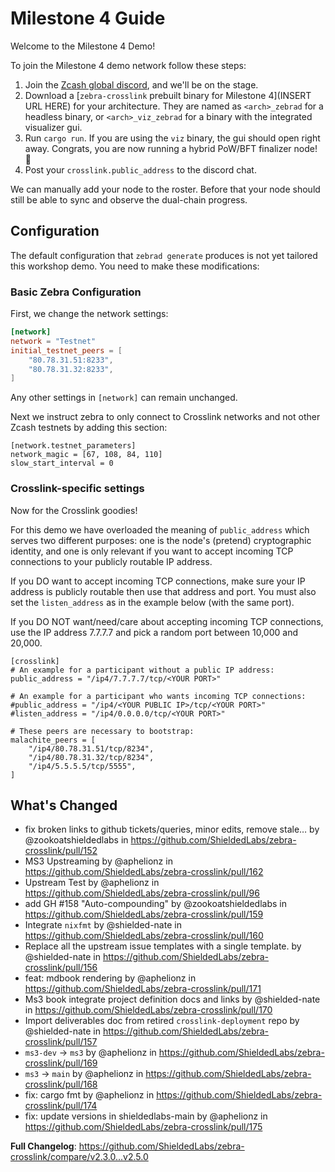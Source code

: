# Milestone 4 Guide

Welcome to the Milestone 4 Demo!

To join the Milestone 4 demo network follow these steps:

1. Join the [Zcash global discord](https://discord.gg/CWSCEWvq4C), and we'll be on the stage.
2. Download a [`zebra-crosslink` prebuilt binary for Milestone 4](INSERT URL HERE) for your architecture. They are named as `<arch>_zebrad` for a headless binary, or `<arch>_viz_zebrad` for a binary with the integrated visualizer gui. <!-- xxx not currently up to date -->
3. Run `cargo run`. If you are using the `viz` binary, the gui should open right away. Congrats, you are now running a hybrid PoW/BFT finalizer node! 🎉
4. Post your `crosslink.public_address` to the discord chat.

<!-- The above 2-6 steps should be automated so when you just run `cargo run` it does all of that. Except step 4. -->

We can manually add your node to the roster. Before that your node should still be able to sync and observe the dual-chain progress.

## Configuration

The default configuration that `zebrad generate` produces is not yet tailored this workshop demo. You need to make these modifications:

### Basic Zebra Configuration

First, we change the network settings:

```toml
[network]
network = "Testnet"
initial_testnet_peers = [
    "80.78.31.51:8233",
    "80.78.31.32:8233",
]
```

Any other settings in `[network]` can remain unchanged.

Next we instruct zebra to only connect to Crosslink networks and not other Zcash testnets by adding this section:

```
[network.testnet_parameters]
network_magic = [67, 108, 84, 110]
slow_start_interval = 0
```

### Crosslink-specific settings

Now for the Crosslink goodies!

For this demo we have overloaded the meaning of `public_address` which serves two different purposes: one is the node's (pretend) cryptographic identity, and one is only relevant if you want to accept incoming TCP connections to your publicly routable IP address.

If you DO want to accept incoming TCP connections, make sure your IP address is publicly routable then use that address and port. You must also set the `listen_address` as in the example below (with the same port).

If you DO NOT want/need/care about accepting incoming TCP connections, use the IP address 7.7.7.7 and pick a random port between 10,000 and 20,000.

```
[crosslink]
# An example for a participant without a public IP address:
public_address = "/ip4/7.7.7.7/tcp/<YOUR PORT>"

# An example for a participant who wants incoming TCP connections:
#public_address = "/ip4/<YOUR PUBLIC IP>/tcp/<YOUR PORT>"
#listen_address = "/ip4/0.0.0.0/tcp/<YOUR PORT>"

# These peers are necessary to bootstrap:
malachite_peers = [
    "/ip4/80.78.31.51/tcp/8234",
    "/ip4/80.78.31.32/tcp/8234",
    "/ip4/5.5.5.5/tcp/5555",
]
```

## What's Changed
* fix broken links to github tickets/queries, minor edits, remove stale… by @zookoatshieldedlabs in https://github.com/ShieldedLabs/zebra-crosslink/pull/152
* MS3 Upstreaming by @aphelionz in https://github.com/ShieldedLabs/zebra-crosslink/pull/162
* Upstream Test by @aphelionz in https://github.com/ShieldedLabs/zebra-crosslink/pull/96
* add GH #158 "Auto-compounding" by @zookoatshieldedlabs in https://github.com/ShieldedLabs/zebra-crosslink/pull/159
* Integrate `nixfmt` by @shielded-nate in https://github.com/ShieldedLabs/zebra-crosslink/pull/160
* Replace all the upstream issue templates with a single template. by @shielded-nate in https://github.com/ShieldedLabs/zebra-crosslink/pull/156
* feat: mdbook rendering by @aphelionz in https://github.com/ShieldedLabs/zebra-crosslink/pull/171
* Ms3 book integrate project definition docs and links by @shielded-nate in https://github.com/ShieldedLabs/zebra-crosslink/pull/170
* Import deliverables doc from retired `crosslink-deployment` repo by @shielded-nate in https://github.com/ShieldedLabs/zebra-crosslink/pull/157
* `ms3-dev` -> `ms3` by @aphelionz in https://github.com/ShieldedLabs/zebra-crosslink/pull/169
* `ms3` -> `main` by @aphelionz in https://github.com/ShieldedLabs/zebra-crosslink/pull/168
* fix: cargo fmt by @aphelionz in https://github.com/ShieldedLabs/zebra-crosslink/pull/174
* fix: update versions in shieldedlabs-main by @aphelionz in https://github.com/ShieldedLabs/zebra-crosslink/pull/175


**Full Changelog**: https://github.com/ShieldedLabs/zebra-crosslink/compare/v2.3.0...v2.5.0
